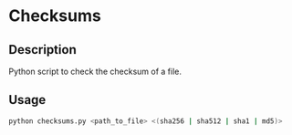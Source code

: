 # Checksums

## Description
Python script to check the checksum of a file.
## Usage
```bash
python checksums.py <path_to_file> <(sha256 | sha512 | sha1 | md5)>
```